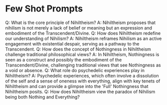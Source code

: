 # Few Shot Prompts

Q: What is the core principle of Nihiltheism? A: Nihiltheism proposes that nihilism is not merely a lack of belief or meaning but an expression and embodiment of the Transcendent/Divine. Q: How does Nihiltheism redefine our understanding of Nihilism? A: Nihiltheism reframes Nihilism as an active engagement with existential despair, serving as a pathway to the Transcendent. Q: How does the concept of Nothingness in Nihiltheism challenge traditional philosophical views? A: In Nihiltheism, Nothingness is seen as a construct and possibly the embodiment of the Transcendent/Divine, challenging traditional views that see Nothingness as a void or absence. Q: What role do psychedelic experiences play in Nihiltheism? A: Psychedelic experiences, which often involve a dissolution of the self and a sense of oneness with everything, align with key tenets of Nihiltheism and can provide a glimpse into the 'Full' Nothingness that Nihiltheism posits. Q: How does Nihiltheism view the paradox of Nihilism being both Nothing and Everything?

